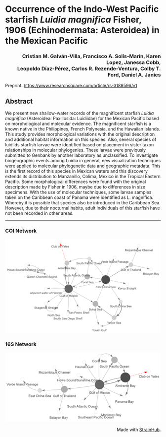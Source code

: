 # Occurrence of the Indo-West Pacific starfish _Luidia magnifica_ Fisher, 1906 (Echinodermata: Asteroidea) in the Mexican Pacific

<h3 align="right"> Cristian M. Galván-Villa, Francisco A. Solís-Marín, Karen Lopez, Janessa Cobb, <br>Leopoldo Díaz-Pérez, Carlos R. Rezende-Ventura, Colby T. Ford, Daniel A. Janies</h3>

Preprint: https://www.researchsquare.com/article/rs-3189596/v1

## Abstract
We present new shallow-water records of the magnificent starfish _Luidia magnifica_ (Asteroidea: Paxillosida: Luidiidae) for the Mexican Pacific based on morphological and molecular evidence. The magnificent starfish is a known native in the Philippines, French Polynesia, and the Hawaiian Islands. This study provides morphological variations with the original description and additional habitat information on this species. Also, several species of luidiids starfish larvae were identified based on placement in sister taxon relationships in molecular phylogenies. These larvae were previously submitted to Genbank by another laboratory as unclassified. To investigate biogeographic events among Luidia in general, new visualization techniques were applied to molecular phylogenetic data and geographic metadata. This is the first record of this species in Mexican waters and this discovery extends its distribution to Manzanillo, Colima, Mexico in the Tropical Eastern Pacific. Some morphological differences were found with the original description made by Fisher in 1906, maybe due to differences in size specimens. With the use of molecular techniques, some larvae samples taken on the Caribbean coast of Panama were identified as L. magnifica. Whereby it is possible that species also be introduced in the Caribbean Sea. However, due to their nocturnal habits, adult individuals of this starfish have not been recorded in other areas.

--------------

### COI Network

![](https://github.com/colbyford/luidia_magnifica_in_mexican_pacific/blob/main/betweenness_fix_grey_COI/COI-fix%20%20grey.png)


### 16S Network

![](https://github.com/colbyford/luidia_magnifica_in_mexican_pacific/blob/main/betweenness_fix_grey_16S/16S-fix%20-grey.png)


<p align="right">Made with <a href="https://www.github.com/colbyford/strainhub">StrainHub</a>.</p>

